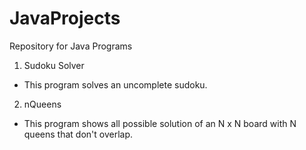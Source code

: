 # JavaProjects
Repository for Java Programs

1. Sudoku Solver
  - This program solves an uncomplete sudoku.
2. nQueens
  - This program shows all possible solution of an N x N board with N queens that don't overlap.
